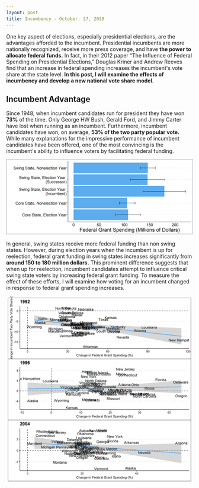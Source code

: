 ```yaml
---
layout: post
title: Incumbency - October. 27, 2020
---
```


One key aspect of elections, especially presidential elections, are the advantages afforded to the incumbent. Presidential incumbents are more nationally recognized, receive more press coverage, and have **the power to allocate federal funds.** In fact, in their 2012 paper “The Influence of Federal Spending on Presidential Elections,” Douglas Kriner and Andrew Reeves find that an increase in federal spending increases the incumbent's vote share at the state level. **In this post, I will examine the effects of incumbency and develop a new national vote share model.** 

## Incumbent Advantage

Since 1948, when incumbent candidates run for president they have won **73%** of the time. Only George HW Bush, Gerald Ford, and Jimmy Carter have lost when running as an incumbent. Furthermore, incumbent candidates have won, on average, **53% of the two party popular vote.** While many explanations for the impressive performance of incumbent candidates have been offered, one of the most convincing is the incumbent's ability to influence voters by facilitating federal funding. 

![picture](../images/federal_grants_bar.png)

In general, swing states receive more federal funding than non swing states. However, during election years when the incumbent is up for reelection, federal grant funding in swing states increases significantly from **around 150 to 180 million dollars.** This prominent difference suggests that when up for reelection, incumbent candidates attempt to influence critical swing state voters by increasing federal grant funding. To measure the effect of these efforts, I will examine how voting for an incumbent changed in response to federal grant spending increases. 

![picture](../images/vs_graphs_incumbent.png)

